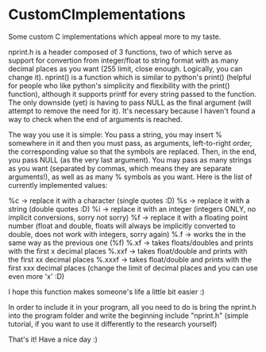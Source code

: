 # CustomCImplementations
Some custom C implementations which appeal more to my taste.



nprint.h is a header composed of 3 functions, two of which serve as support for convertion from integer/float to string format with as many decimal places as you want (255 limit, close enough. Logically, you can change it).
nprint() is a function which is similar to python's print() (helpful for people who like python's simplicity and flexibility with the print() function), although it supports printf for every string passed to the function.
The only downside (yet) is having to pass NULL as the final argument (will attempt to remove the need for it). It's necessary because I haven't found a way to check when the end of arguments is reached.

The way you use it is simple: You pass a string, you may insert %<char> somewhere in it and then you must pass, as arguments, left-to-right order, the corresponding value so that the symbols are replaced. Then, in the end, you pass NULL (as the very last argument). You may pass as many strings as you want (separated by commas, which means they are separate arguments!), as well as as many %<char> symbols as you want. Here is the list of currently implemented values:

%c     -> replace it with a character (single quotes :D)
%s     -> replace it with a string (double quotes :D)
%i     -> replace it with an integer (integers ONLY, no implicit conversions, sorry not sorry)
%f     -> replace it with a floating point number (float and double, floats will always be implicitly converted to double, does not work with integers, sorry again)
%.f    -> works the in the same way as the previous one (%f)
%.xf   -> takes floats/doubles and prints with the first x decimal places
%.xxf  -> takes float/double and prints with the first xx decimal places
%.xxxf -> takes float/double and prints with the first xxx decimal places (change the limit of decimal places and you can use even more 'x' :D)

I hope this function makes someone's life a little bit easier :)

In order to include it in your program, all you need to do is bring the nprint.h into the program folder and write the beginning include "nprint.h" (simple tutorial, if you want to use it differently to the research yourself)

That's it! Have a nice day :)
